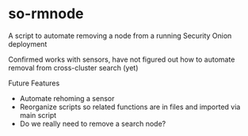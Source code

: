 # so-rmnode
A script to automate removing a node from a running Security Onion deployment

Confirmed works with sensors, have not figured out how to automate removal from cross-cluster search (yet)

Future Features
- Automate rehoming a sensor
- Reorganize scripts so related functions are in files and imported via main script
- Do we really need to remove a search node?